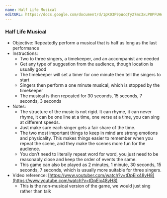 ```yaml
---
name: Half Life Musical
editURL: https://docs.google.com/document/d/1pK03F9pWcqTy27mc3xLP8PFUHd1mCVp7bkjlEJHyXZI/edit
---
```


### Half Life Musical

* Objective: Repeatedly perform a musical that is half as long as the last performance  
* Instructions:   
  * Two to three singers, a timekeeper, and an accompanist are needed  
  * Get any type of suggestion from the audience, though location is usually good  
  * The timekeeper will set a timer for one minute then tell the singers to start  
  * Singers then perform a one minute musical, which is stopped by the timekeeper  
  * The musical is then repeated for 30 seconds, 15 seconds, 7 seconds, 3 seconds  
* Notes:  
  * The structure of the music is not rigid. It can rhyme, it can never rhyme, it can be one line at a time, one verse at a time, you can sing at different speeds.  
  * Just make sure each singer gets a fair share of the time.  
  * The two most important things to keep in mind are strong emotions and physicality. This makes things easier to remember when you repeat the scene, and they make the scenes more fun for the audience.  
  * You don’t need to literally repeat word for word, you just need to be reasonably close and keep the order of events the same.  
  * This game can also be played as 2 minutes, 1 minute, 30 seconds, 15 seconds, 7 seconds, which is usually more suitable for three singers.  
* Video reference: [https://www.youtuber.com/watch?v=tDpEix48yH8](https://www.youtube.com/watch?v=tDpEix48yH8)  
  * This is the non-musical version of the game, we would just sing rather than talk